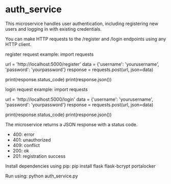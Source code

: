# auth_service
This microservice handles user authentication, including registering new users and logging in with existing credentials.

You can make HTTP requests to the /register and /login endpoints using any HTTP client. 

register request example:
import requests

url = 'http://localhost:5000/register'
data = {'username': 'yourusername', 'password': 'yourpassword'}
response = requests.post(url, json=data)

print(response.status_code)
print(response.json())

login request example:
import requests

url = 'http://localhost:5000/login'
data = {'username': 'yourusername', 'password': 'yourpassword'}
response = requests.post(url, json=data)

print(response.status_code)
print(response.json())

The microservice returns a JSON response with a status code. 
- 400: error
- 401: unauthorized
- 409: conflict
- 200: ok
- 201: registration success

Install dependencies using pip:
pip install flask flask-bcrypt portalocker

Run using:
python auth_service.py
